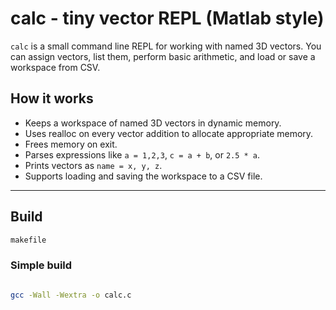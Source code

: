 # calc - tiny vector REPL (Matlab style)

`calc` is a small command line REPL for working with named 3D vectors. You can assign vectors, list them, perform basic arithmetic, and load or save a workspace from CSV.

## How it works
- Keeps a workspace of named 3D vectors in dynamic memory.
- Uses realloc on every vector addition to allocate appropriate memory.
- Frees memory on exit.
- Parses expressions like `a = 1,2,3`, `c = a + b`, or `2.5 * a`.
- Prints vectors as `name = x, y, z`.
- Supports loading and saving the workspace to a CSV file.

---

## Build
```bash
makefile
```

### Simple build
```bash

gcc -Wall -Wextra -o calc.c
